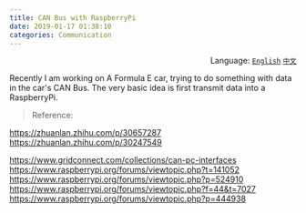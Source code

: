```yaml
---
title: CAN Bus with RaspberryPi
date: 2019-01-17 01:38:10
categories: Communication
---
```


<div align='right'>Language:
	<a href='{{ location.host }}/CAN-Bus-with-RaspberryPi'><code>English</code></a>
	<a href='{{ location.host }}/zh-CN/树莓派的CAN总线通信'><code>中文</code></a>
</div>

Recently I am working on A Formula E car, trying to do something with data in
the car's CAN Bus. The very basic idea is first transmit data into a RaspberryPi.

<!-- More -->

<!-- TODO -->

> Reference:

https://zhuanlan.zhihu.com/p/30657287
https://zhuanlan.zhihu.com/p/30247549

https://www.gridconnect.com/collections/can-pc-interfaces
https://www.raspberrypi.org/forums/viewtopic.php?t=141052
https://www.raspberrypi.org/forums/viewtopic.php?p=524910
https://www.raspberrypi.org/forums/viewtopic.php?f=44&t=7027
https://www.raspberrypi.org/forums/viewtopic.php?p=444938